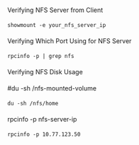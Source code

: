 ####
Verifying NFS Server from Client
####
    showmount -e your_nfs_server_ip
####
Verifying Which Port Using for NFS Server 
####
    rpcinfo -p | grep nfs
####
Verifying NFS Disk Usage
####
#du -sh /nfs-mounted-volume   
####    
    du -sh /nfs/home
####
rpcinfo -p nfs-server-ip
####
    rpcinfo -p 10.77.123.50
####



